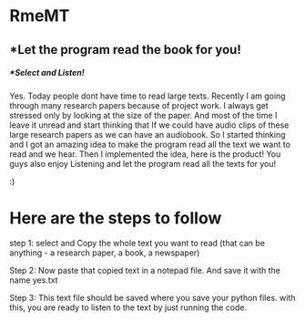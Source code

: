 # RmeMT


## *Let the program read the book for you!
##### *Select and Listen!

Yes.
Today people dont have time to read large texts.
Recently I am going through many research papers because of project work. I always get stressed only by looking at the size of the paper.
And most of the time I leave it unread and start thinking that If we could have audio clips of these large research papers as we can have an audiobook.
So I started thinking and I got an amazing idea to make the program read all the text we want to read and we hear.
Then I implemented the idea, here is the product!
You guys also enjoy Listening and let the program read all the texts for you!

:)

# Here are the steps to follow
step 1: select and Copy the whole text you want to read (that can be anything - a research paper, a book, a newspaper) 

Step 2: Now paste that copied text in a notepad file. And
 save it with the name yes.txt

Step 3: This text file should be saved where you save your python files.
with this, you are ready to listen to the text by just running the code.


